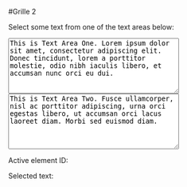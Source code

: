 #Grille 2

<script>
  function onMouseUp(e) {
    const activeTextarea = document.activeElement;
    const selection = activeTextarea.value.substring(
      activeTextarea.selectionStart, activeTextarea.selectionEnd
    );

    const outputElement = document.getElementById('output-element');
    const outputText = document.getElementById('output-text');
    outputElement.innerHTML = activeTextarea.id;
    outputText.innerHTML = selection;
  }

  const textarea1 = document.getElementById('ta-example-one');
  const textarea2 = document.getElementById('ta-example-two');
  textarea1.addEventListener('mouseup', onMouseUp, false);
  textarea2.addEventListener('mouseup', onMouseUp, false);
</script>

<p>Select some text from one of the text areas below:</p>

<form>
  <textarea name="ta-example-one" id="ta-example-one" rows="7" cols="40">
This is Text Area One. Lorem ipsum dolor sit amet, consectetur adipiscing elit. Donec tincidunt, lorem a porttitor molestie, odio nibh iaculis libero, et accumsan nunc orci eu dui.</textarea
  >
  <textarea name="ta-example-two" id="ta-example-two" rows="7" cols="40">
This is Text Area Two. Fusce ullamcorper, nisl ac porttitor adipiscing, urna orci egestas libero, ut accumsan orci lacus laoreet diam. Morbi sed euismod diam.</textarea
  >
</form>

<p>Active element ID: <em id="output-element"></em></p>
<p>Selected text: <em id="output-text"></em></p>

  
